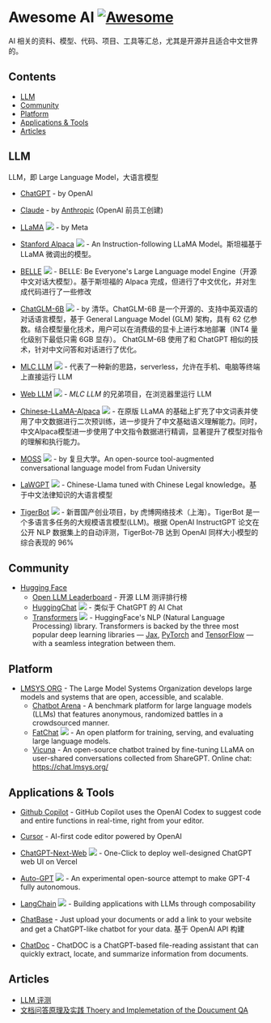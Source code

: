 <!--lint disable double-link-->
# Awesome AI [![Awesome](https://awesome.re/badge.svg)](https://awesome.re)

AI 相关的资料、模型、代码、项目、工具等汇总，尤其是开源并且适合中文世界的。

## Contents

- [LLM](#llm)
- [Community](#community)
- [Platform](#platform)
- [Applications & Tools](#applications--tools)
- [Articles](#articles)

## LLM

LLM，即 Large Language Model，大语言模型

- [ChatGPT](https://chat.openai.com/) - by OpenAI

- [Claude](https://www.anthropic.com/product) - by [Anthropic](https://www.anthropic.com/) (OpenAI 前员工创建)

- [LLaMA](https://github.com/facebookresearch/llama) ![](https://shields.io/github/stars/facebookresearch/llama?style=social) - by Meta

- [Stanford Alpaca](https://github.com/tatsu-lab/stanford_alpaca) ![](https://shields.io/github/stars/tatsu-lab/stanford_alpaca?style=social) - An Instruction-following LLaMA Model。斯坦福基于 LLaMA 微调出的模型。

- [BELLE](https://github.com/LianjiaTech/BELLE) ![](https://shields.io/github/stars/LianjiaTech/BELLE?style=social) - BELLE: Be Everyone's Large Language model Engine（开源中文对话大模型）。基于斯坦福的 Alpaca 完成，但进行了中文优化，并对生成代码进行了一些修改

- [ChatGLM-6B](https://github.com/THUDM/ChatGLM-6B) ![](https://shields.io/github/stars/THUDM/ChatGLM-6B?style=social) - by 清华。ChatGLM-6B 是一个开源的、支持中英双语的对话语言模型，基于 General Language Model (GLM) 架构，具有 62 亿参数。结合模型量化技术，用户可以在消费级的显卡上进行本地部署（INT4 量化级别下最低只需 6GB 显存）。 ChatGLM-6B 使用了和 ChatGPT 相似的技术，针对中文问答和对话进行了优化。

- [MLC LLM](https://github.com/mlc-ai/mlc-llm) ![](https://shields.io/github/stars/mlc-ai/mlc-llm?style=social) - 代表了一种新的思路，serverless，允许在手机、电脑等终端上直接运行 LLM
- [Web LLM](https://github.com/mlc-ai/web-llm) ![](https://shields.io/github/stars/mlc-ai/web-llm?style=social) - *MLC LLM* 的兄弟项目，在浏览器里运行 LLM

- [Chinese-LLaMA-Alpaca](https://github.com/ymcui/Chinese-LLaMA-Alpaca) ![](https://shields.io/github/stars/ymcui/Chinese-LLaMA-Alpaca?style=social) - 在原版 LLaMA 的基础上扩充了中文词表并使用了中文数据进行二次预训练，进一步提升了中文基础语义理解能力。同时，中文Alpaca模型进一步使用了中文指令数据进行精调，显著提升了模型对指令的理解和执行能力。

- [MOSS](https://github.com/OpenLMLab/MOSS) ![](https://shields.io/github/stars/OpenLMLab/MOSS?style=social) - by 复旦大学。An open-source tool-augmented conversational language model from Fudan University

- [LaWGPT](https://github.com/pengxiao-song/LaWGPT) ![](https://shields.io/github/stars/pengxiao-song/LaWGPT?style=social) - Chinese-Llama tuned with Chinese Legal knowledge。基于中文法律知识的大语言模型

- [TigerBot](https://github.com/TigerResearch/TigerBot) ![](https://shields.io/github/stars/TigerResearch/TigerBot?style=social) - 新晋国产创业项目，by 虎博网络技术（上海）。TigerBot 是一个多语言多任务的大规模语言模型(LLM)。根据 OpenAI InstructGPT 论文在公开 NLP 数据集上的自动评测，TigerBot-7B 达到 OpenAI 同样大小模型的综合表现的 96%

## Community

- [Hugging Face](https://huggingface.co/)
  - [Open LLM Leaderboard](https://huggingface.co/spaces/HuggingFaceH4/open_llm_leaderboard) - 开源 LLM 测评排行榜
  - [HuggingChat](https://huggingface.co/chat) ![](https://shields.io/github/stars/huggingface/chat-ui?style=social) - 类似于 ChatGPT 的 AI Chat
  - [Transformers](https://github.com/huggingface/transformers) ![](https://shields.io/github/stars/huggingface/transformers?style=social) - HuggingFace's NLP (Natural Language Processing) library. Transformers is backed by the three most popular deep learning libraries — [Jax](https://jax.readthedocs.io/en/latest/), [PyTorch](https://pytorch.org/) and [TensorFlow](https://www.tensorflow.org/) — with a seamless integration between them.

## Platform

- [LMSYS ORG](https://lmsys.org/) - The Large Model Systems Organization develops large models and systems that are open, accessible, and scalable.
  - [Chatbot Arena](https://lmsys.org/blog/2023-05-03-arena/) - A benchmark platform for large language models (LLMs) that features anonymous, randomized battles in a crowdsourced manner.
  - [FatChat](https://github.com/lm-sys/FastChat) ![](https://shields.io/github/stars/lm-sys/FastChat?style=social) - An open platform for training, serving, and evaluating large language models.
  - [Vicuna](https://lmsys.org/blog/2023-03-30-vicuna/) - An open-source chatbot trained by fine-tuning LLaMA on user-shared conversations collected from ShareGPT. Online chat: https://chat.lmsys.org/

## Applications & Tools

- [Github Copilot](https://github.com/features/copilot) - GitHub Copilot uses the OpenAI Codex to suggest code and entire functions in real-time, right from your editor.

- [Cursor](https://www.cursor.so) - AI-first code editor powered by OpenAI

- [ChatGPT-Next-Web](https://github.com/Yidadaa/ChatGPT-Next-Web) ![](https://shields.io/github/stars/Yidadaa/ChatGPT-Next-Web?style=social) - One-Click to deploy well-designed ChatGPT web UI on Vercel

- [Auto-GPT](https://github.com/Significant-Gravitas/Auto-GPT) ![](https://shields.io/github/stars/Significant-Gravitas/Auto-GPT?style=social) - An experimental open-source attempt to make GPT-4 fully autonomous.

- [LangChain](https://github.com/hwchase17/langchain) ![](https://shields.io/github/stars/hwchase17/langchain?style=social) - Building applications with LLMs through composability 

- [ChatBase](https://www.chatbase.co/) - Just upload your documents or add a link to your website and get a ChatGPT-like chatbot for your data. 基于 OpenAI API 构建

- [ChatDoc](https://chatdoc.com/) - ChatDOC is a ChatGPT-based file-reading assistant that can quickly extract, locate, and summarize information from documents.

## Articles

- [LLM 评测](https://wqw547243068.github.io/llm_eva)
- [文档问答原理及实践 Thoery and Implemetation of the Doucument QA](https://wqw547243068.github.io/doc-chat)